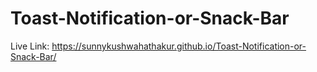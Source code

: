 # Toast-Notification-or-Snack-Bar
Live Link: https://sunnykushwahathakur.github.io/Toast-Notification-or-Snack-Bar/
